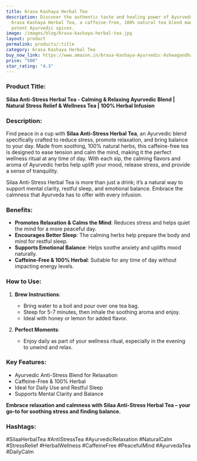 ```yaml
---
title: 6rasa Kashaya Herbal Tea
description: Discover the authentic taste and healing power of Ayurveda with
  6rasa Kashaya Herbal Tea, a caffeine-free, 100% natural tea blend made from 15
  potent Ayurvedic spices.
image: /images/blog/6rasa-kashaya-herbal-tea.jpg
layout: product
permalink: products/:title
category: 6rasa Kashaya Herbal Tea
buy_now_link: https://www.amazon.in/6rasa-Kashaya-Ayurvedic-Ashwagandha-Cardamom/dp/B08QJLSLVC/ref=sr_1_2_sspa?crid=2X6ONFCQBN0WP&tag=m0150-21
price: "500"
star_rating: "4.3"
---
```

### Product Title:
**Silaa Anti-Stress Herbal Tea - Calming & Relaxing Ayurvedic Blend | Natural Stress Relief & Wellness Tea | 100% Herbal Infusion**

### Description:
Find peace in a cup with **Silaa Anti-Stress Herbal Tea**, an Ayurvedic blend specifically crafted to reduce stress, promote relaxation, and bring balance to your day. Made from soothing, 100% natural herbs, this caffeine-free tea is designed to ease tension and calm the mind, making it the perfect wellness ritual at any time of day. With each sip, the calming flavors and aroma of Ayurvedic herbs help uplift your mood, release stress, and provide a sense of tranquility.

Silaa Anti-Stress Herbal Tea is more than just a drink; it’s a natural way to support mental clarity, restful sleep, and emotional balance. Embrace the calmness that Ayurveda has to offer with every infusion.

### Benefits:
- **Promotes Relaxation & Calms the Mind**: Reduces stress and helps quiet the mind for a more peaceful day.
- **Encourages Better Sleep**: The calming herbs help prepare the body and mind for restful sleep.
- **Supports Emotional Balance**: Helps soothe anxiety and uplifts mood naturally.
- **Caffeine-Free & 100% Herbal**: Suitable for any time of day without impacting energy levels.

### How to Use:
1. **Brew Instructions**:
   - Bring water to a boil and pour over one tea bag.
   - Steep for 5-7 minutes, then inhale the soothing aroma and enjoy.
   - Ideal with honey or lemon for added flavor.

2. **Perfect Moments**:
   - Enjoy daily as part of your wellness ritual, especially in the evening to unwind and relax.

### Key Features:
- Ayurvedic Anti-Stress Blend for Relaxation
- Caffeine-Free & 100% Herbal
- Ideal for Daily Use and Restful Sleep
- Supports Mental Clarity and Balance

**Embrace relaxation and calmness with Silaa Anti-Stress Herbal Tea – your go-to for soothing stress and finding balance.**

### Hashtags:
#SilaaHerbalTea #AntiStressTea #AyurvedicRelaxation #NaturalCalm #StressRelief #HerbalWellness #CaffeineFree #PeacefulMind #AyurvedaTea #DailyCalm
